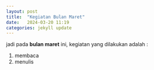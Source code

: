 ```yaml
---
layout: post
title:  "Kegiatan Bulan Maret"
date:   2024-03-20 11:19 
categories: jekyll update
---
```

jadi pada **bulan maret** ini, kegiatan yang dilakukan adalah :

  1. membaca
  2. menulis

